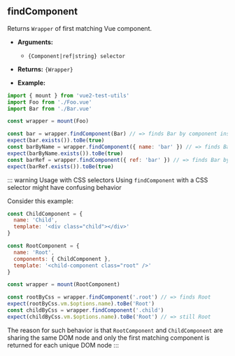 ## findComponent

Returns `Wrapper` of first matching Vue component.

- **Arguments:**

  - `{Component|ref|string} selector`

- **Returns:** `{Wrapper}`

- **Example:**

```js
import { mount } from 'vue2-test-utils'
import Foo from './Foo.vue'
import Bar from './Bar.vue'

const wrapper = mount(Foo)

const bar = wrapper.findComponent(Bar) // => finds Bar by component instance
expect(bar.exists()).toBe(true)
const barByName = wrapper.findComponent({ name: 'bar' }) // => finds Bar by `name`
expect(barByName.exists()).toBe(true)
const barRef = wrapper.findComponent({ ref: 'bar' }) // => finds Bar by `ref`
expect(barRef.exists()).toBe(true)
```

::: warning Usage with CSS selectors
Using `findComponent` with a CSS selector might have confusing behavior

Consider this example:

```js
const ChildComponent = {
  name: 'Child',
  template: '<div class="child"></div>'
}

const RootComponent = {
  name: 'Root',
  components: { ChildComponent },
  template: '<child-component class="root" />'
}

const wrapper = mount(RootComponent)

const rootByCss = wrapper.findComponent('.root') // => finds Root
expect(rootByCss.vm.$options.name).toBe('Root')
const childByCss = wrapper.findComponent('.child')
expect(childByCss.vm.$options.name).toBe('Root') // => still Root
```

The reason for such behavior is that `RootComponent` and `ChildComponent` are sharing the same DOM node and only the first matching component is returned for each unique DOM node
:::
